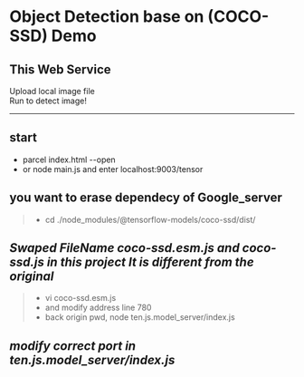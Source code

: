 # Object Detection  base on (COCO-SSD) Demo

## This Web Service
Upload local image file   
Run to detect image!

------------------------------------------------------

## start

* parcel index.html --open
* or node main.js  and  enter localhost:9003/tensor

## you want to erase dependecy of Google_server

> * cd ./node_modules/@tensorflow-models/coco-ssd/dist/

## *Swaped FileName coco-ssd.esm.js and coco-ssd.js in this project It is different from the original*
      
      
> * vi coco-ssd.esm.js
> * and modify address line 780
> * back origin pwd, node ten.js.model_server/index.js
## *modify correct port in ten.js.model_server/index.js*
